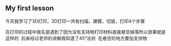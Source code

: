 ##  My first lesson
今天我学习了3D打印，3D打印一共有扫描，建模，切层，打印4个步骤


在打印的过程中我先是遇到了因为没有支持物打印材料直接悬空掉落所以效果就是这样的
![]()
后来经过老师的讲解我知道了45°法则
![]()
在悬空的地方要加支持物